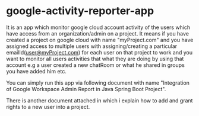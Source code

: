 # google-activity-reporter-app
It is an app which monitor google cloud account activity of the users which have access from an organization/admin on a project. It means if you have created a project on
google cloud with name "myProject.com" and you have assigned access to multiple users with assigning/creating a particular emailId(user@myProject.com) for each user on
that project to work and you want to monitor all users activities that what they are doing by using that account e.g a user created a new chatRoom or what he shared in 
groups you have added him etc.

You can simply run this app via following document with name "Integration of Google Workspace Admin Report in Java Spring Boot Project".

There is another document attached in which i explain how to add and grant rights to a new user into a project.
